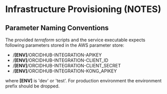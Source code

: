 # Infrastructure Provisioning (NOTES)

## Parameter Naming Conventions

The provided *terraform* scripts and the service executable expects following parameters
stored in the AWS parameter store:

  - /**[ENV]**/ORCIDHUB-INTEGRATION-APIKEY
  - /**[ENV]**/ORCIDHUB-INTEGRATION-CLIENT_ID
  - /**[ENV]**/ORCIDHUB-INTEGRATION-CLIENT_SECRET
  - /**[ENV]**/ORCIDHUB-INTEGRATION-KONG_APIKEY

where **[ENV]** is 'dev' or 'test'. For production environment the environment prefix should be dropped.
